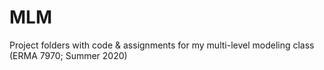# MLM
Project folders with code & assignments for my multi-level modeling class (ERMA 7970; Summer 2020)
